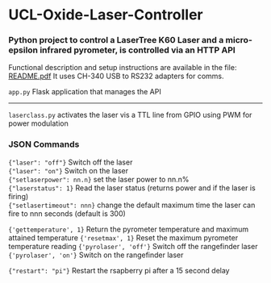 # UCL-Oxide-Laser-Controller


### Python project to control a LaserTree K60 Laser and a micro-epsilon infrared pyrometer, is controlled via an HTTP API

Functional description and setup instructions are available in the file: [README.pdf](./README.pdf)
It uses CH-340 USB to RS232 adapters for comms. 

`app.py`			    Flask application that manages the API 

----------------------------------------------------

`laserclass.py`	  activates the laser vis a TTL line from GPIO using PWM for power modulation

### JSON Commands
`{"laser": "off"}` Switch off the laser    
`{"laser": "on"}` Switch on the laser    
`{"setlaserpower": nn.n}` set the laser power to nn.n%  
`{"laserstatus": 1}` Read the laser status (returns power and if the laser is firing)  
`{"setlasertimeout": nnn}` change the default maximum time the laser can fire to nnn seconds (default is 300)

`{'gettemperature', 1}` Return the pyrometer temperature and maximum attained temperature
`{'resetmax', 1}` Reset the maximum pyrometer temperature reading
`{'pyrolaser', 'off'}` Switch off the rangefinder laser    
`{'pyrolaser', 'on'}` Switch on the rangefinder laser   

`{"restart": "pi"}` Restart the rsapberry pi after a 15 second delay

